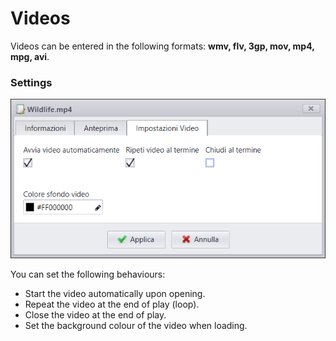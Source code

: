 # Videos

Videos can be entered in the following formats: __wmv, flv, 3gp, mov, mp4, mpg, avi__.

### Settings
![](/img/contents_video_settings.png)

You can set the following behaviours:

* Start the video automatically upon opening.
* Repeat the video at the end of play (loop).
* Close the video at the end of play.
* Set the background colour of the video when loading.
